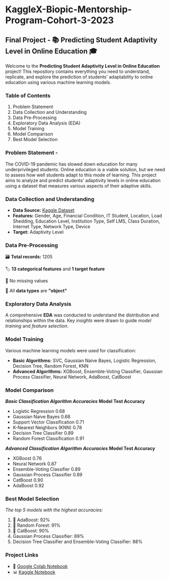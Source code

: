 # KaggleX-Biopic-Mentorship-Program-Cohort-3-2023
## Final Project - **📚 Predicting Student Adaptivity Level in Online Education 🎓**

Welcome to the **Predicting Student Adaptivity Level in Online Education** project! This repository contains everything you need to understand, replicate, and explore the prediction of students' adaptability to online education using various machine learning models.

### Table of Contents
1. Problem Statement
2. Data Collection and Understanding
3. Data Pre-Processing
4. Exploratory Data Analysis (EDA)
5. Model Training
6. Model Comparison
7. Best Model Selection


### Problem Statement - 
The COVID-19 pandemic has slowed down education for many underprivileged students. Online education is a viable solution, but we need to assess how well students adapt to this mode of learning. This project aims to analyze and predict students' adaptivity levels in online education using a dataset that measures various aspects of their adaptive skills.

### Data Collection and Understanding
* **Data Source:** [Kaggle Dataset](https://www.kaggle.com/datasets/mdmahmudulhasansuzan/students-adaptability-level-in-online-education)
* **Features:** Gender, Age, Financial Condition, IT Student, Location, Load Shedding, Education Level, Institution Type, Self LMS, Class Duration, Internet Type, Network Type, Device
* **Target:** Adaptivity Level

### Data Pre-Processing
🗃️ **Total records:** 1205

🏷️ **13 categorical features** and **1 target feature**

🚫 No missing values

📂 All **data types** are **"object"**

### Exploratory Data Analysis
A comprehensive **EDA** was conducted to understand the distribution and relationships within the data. Key _insights_ were drawn to guide _model training_ and _feature selection_.

### Model Training
Various machine learning models were used for classification:

* **Basic Algorithms:** SVC, Gaussian Naive Bayes, Logistic Regression, Decision Tree, Random Forest, KNN
* **Advanced Algorithms:** XGBoost, Ensemble-Voting Classifier, Gaussian Process Classifier, Neural Network, AdaBoost, CatBoost

### Model Comparison
**_Basic Classification Algorithm Accuracies_**
**Model	Test Accuracy**
* Logistic Regression	0.68
* Gaussian Naive Bayes	0.68
* Support Vector Classification	0.71
* K-Nearest Neighbors (KNN)	0.78
* Decision Tree Classifier	0.89
* Random Forest Classification	0.91

**_Advanced Classification Algorithm Accuracies_**
**Model	Test Accuracy**
* XGBoost	0.76
* Neural Network	0.87
* Ensemble-Voting Classifier	0.89
* Gaussian Process Classifier	0.89
* CatBoost	0.90
* AdaBoost	0.92

### Best Model Selection
_The top 5 models with the highest accuracies:_

1. 🥇 AdaBoost: 92%
2. 🥈 Random Forest: 91%
3. 🥉 CatBoost: 90%
4. Gaussian Process Classifier: 89%
5. Decision Tree Classifier and Ensemble-Voting Classifier: 88%

### Project Links
* 📔 [Google Colab Notebook](https://colab.research.google.com/drive/1X52hazlrJRDl7vkXYX4GY9N9pnyV6mDQ?usp=sharing) 
* 📊 [Kaggle Notebook](https://www.kaggle.com/code/garimasharma05/analysing-student-performance-based-onlineeducat)

